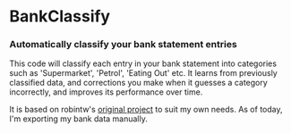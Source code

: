 # BankClassify
### Automatically classify your bank statement entries

This code will classify each entry in your bank statement into categories such as 'Supermarket', 'Petrol', 'Eating Out' etc. It learns from previously classified data, and corrections you make when it guesses a category incorrectly, and improves its performance over time.

It is based on robintw's [original project](https://github.com/robintw/BankClassify) to suit my own needs. As of today, I'm exporting my bank data manually.
